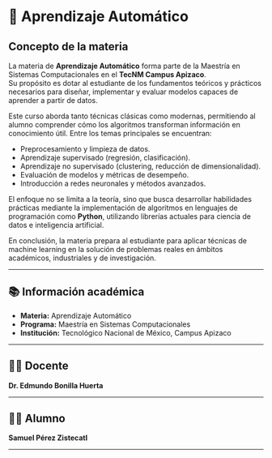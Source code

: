 # 📘 Aprendizaje Automático

## Concepto de la materia
La materia de **Aprendizaje Automático** forma parte de la Maestría en Sistemas Computacionales en el **TecNM Campus Apizaco**.  
Su propósito es dotar al estudiante de los fundamentos teóricos y prácticos necesarios para diseñar, implementar y evaluar modelos capaces de aprender a partir de datos.  

Este curso aborda tanto técnicas clásicas como modernas, permitiendo al alumno comprender cómo los algoritmos transforman información en conocimiento útil. Entre los temas principales se encuentran:

- Preprocesamiento y limpieza de datos.  
- Aprendizaje supervisado (regresión, clasificación).  
- Aprendizaje no supervisado (clustering, reducción de dimensionalidad).  
- Evaluación de modelos y métricas de desempeño.  
- Introducción a redes neuronales y métodos avanzados.  

El enfoque no se limita a la teoría, sino que busca desarrollar habilidades prácticas mediante la implementación de algoritmos en lenguajes de programación como **Python**, utilizando librerías actuales para ciencia de datos e inteligencia artificial.

En conclusión, la materia prepara al estudiante para aplicar técnicas de machine learning en la solución de problemas reales en ámbitos académicos, industriales y de investigación.

---

## 📚 Información académica
- **Materia:** Aprendizaje Automático  
- **Programa:** Maestría en Sistemas Computacionales  
- **Institución:** Tecnológico Nacional de México, Campus Apizaco  

---

## 👨‍🏫 Docente
**Dr. Edmundo Bonilla Huerta**  

---

## 👨‍🎓 Alumno
**Samuel Pérez Zistecatl**  

---

